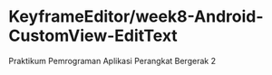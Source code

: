 # KeyframeEditor/week8-Android-CustomView-EditText
 Praktikum Pemrograman Aplikasi Perangkat Bergerak 2
